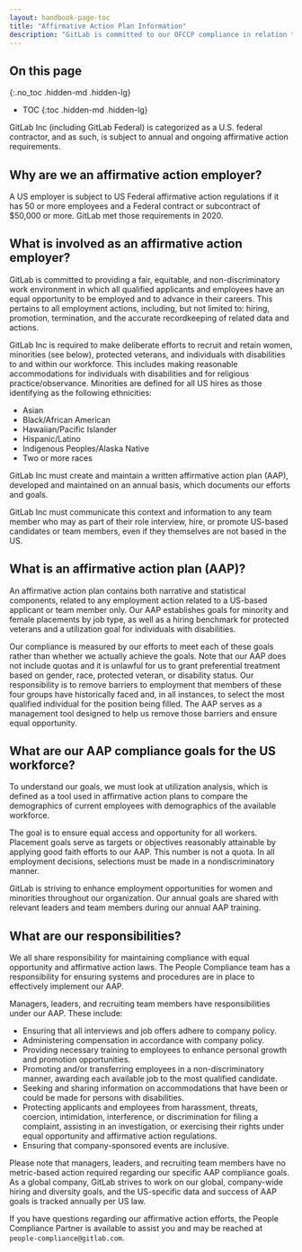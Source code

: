 ```yaml
---
layout: handbook-page-toc
title: "Affirmative Action Plan Information"
description: "GitLab is committed to our OFCCP compliance in relation to our Affirmative Action Plan."
---
```


## On this page
{:.no_toc .hidden-md .hidden-lg}

- TOC
{:toc .hidden-md .hidden-lg}

GitLab Inc (including GitLab Federal) is categorized as a U.S. federal contractor, and as such, is subject to annual and ongoing affirmative action requirements.

## Why are we an affirmative action employer?

A US employer is subject to US Federal affirmative action regulations if it has 50 or more employees and a Federal contract or subcontract of $50,000 or more. GitLab met those requirements in 2020.

## What is involved as an affirmative action employer?

GitLab is committed to providing a fair, equitable, and non-discriminatory work environment in which all qualified applicants and employees have an equal opportunity to be employed and to advance in their careers. This pertains to all employment actions, including, but not limited to: hiring, promotion, termination, and the accurate recordkeeping of related data and actions.

GitLab Inc is required to make deliberate efforts to recruit and retain women, minorities (see below), protected veterans, and individuals with disabilities to and within our workforce. This includes making reasonable accommodations for individuals with disabilities and for religious practice/observance. Minorities are defined for all US hires as those identifying as the following ethnicities:

- Asian
- Black/African American
- Hawaiian/Pacific Islander
- Hispanic/Latino
- Indigenous Peoples/Alaska Native
- Two or more races

GitLab Inc must create and maintain a written affirmative action plan (AAP), developed and maintained on an annual basis, which documents our efforts and goals.

GitLab Inc must communicate this context and information to any team member who may as part of their role interview, hire, or promote US-based candidates or team members, even if they themselves are not based in the US.

## What is an affirmative action plan (AAP)?

An affirmative action plan contains both narrative and statistical components, related to any employment action related to a US-based applicant or team member only. Our AAP establishes goals for minority and female placements by job type, as well as a hiring benchmark for protected veterans and a utilization goal for individuals with disabilities.

Our compliance is measured by our efforts to meet each of these goals rather than whether we actually achieve the goals. Note that our AAP does not include quotas and it is unlawful for us to grant preferential treatment based on gender, race, protected veteran, or disability status. Our responsibility is to remove barriers to employment that members of these four groups have historically faced and, in all instances, to select the most qualified individual for the position being filled. The AAP serves as a management tool designed to help us remove those barriers and ensure equal opportunity.

## What are our AAP compliance goals for the US workforce?

To understand our goals, we must look at utilization analysis, which is defined as a tool used in affirmative action plans to compare the demographics of current employees with demographics of the available workforce. 

The goal is to ensure equal access and opportunity for all workers. Placement goals serve as targets or objectives reasonably attainable by applying good faith efforts to our AAP. This number is not a quota. In all employment decisions, selections must be made in a nondiscriminatory manner.

GitLab is striving to enhance employment opportunities for women and minorities throughout our organization. Our annual goals are shared with relevant leaders and team members during our annual AAP training.

## What are our responsibilities?

We all share responsibility for maintaining compliance with equal opportunity and affirmative action laws. The People Compliance team has a responsibility for ensuring systems and procedures are in place to effectively implement our AAP.

Managers, leaders, and recruiting team members have responsibilities under our AAP. These include:

- Ensuring that all interviews and job offers adhere to company policy.
- Administering compensation in accordance with company policy.
- Providing necessary training to employees to enhance personal growth and promotion opportunities.
- Promoting and/or transferring employees in a non-discriminatory manner, awarding each available job to the most qualified candidate.
- Seeking and sharing information on accommodations that have been or could be made for persons with disabilities.
- Protecting applicants and employees from harassment, threats, coercion, intimidation, interference, or discrimination for filing a complaint, assisting in an investigation, or exercising their rights under equal opportunity and affirmative action regulations.
- Ensuring that company-sponsored events are inclusive.

Please note that managers, leaders, and recruiting team members have no metric-based action required regarding our specific AAP compliance goals. As a global company, GitLab strives to work on our global, company-wide hiring and diversity goals, and the US-specific data and success of AAP goals is tracked annually per US law.

If you have questions regarding our affirmative action efforts, the People Compliance Partner is available to assist you and may be reached at `people-compliance@gitlab.com`.
